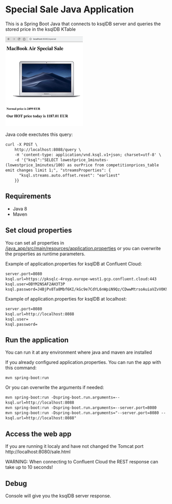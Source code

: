 # Special Sale Java Application 
This is a Spring Boot Java that connects to ksqlDB server and queries the stored price in the ksqlDB KTable 

![Application Screenshot](/java_app/specialSaleApp.png)

Java code exectutes this query:
```
curl -X POST \
    http://localhost:8088/query \
    -H 'content-type: application/vnd.ksql.v1+json; charset=utf-8' \
    -d '{"ksql":"SELECT lowestprice_1minutes-(lowestprice_1minutes/100) as ourPrice from competitionprices_table emit changes limit 1;", "streamsProperties": {
      "ksql.streams.auto.offset.reset": "earliest"
    }}
```

## Requirements
  * Java 8
  * Maven

## Set cloud properties
You can set all properties in [/java_app/src/main/resources/application.properties](/java_app/src/main/resources/application.properties) or you can overwrite the properties as runtime parameters.

Example of application.properties for ksqlDB at Confluent Cloud:
```
server.port=8080
ksql.url=https://pksqlc-4royp.europe-west1.gcp.confluent.cloud:443
ksql.user=OBYM2NSAF2AH3T3P
ksql.password=J4BjPv8Ta8Mbf6KI/kGc9e7CdYL6nWpiN9Qz/CDwwMtrsoAuiaVZvV0K90KfiPQ+
```

Example of application.properties for ksqlDB at localhost:
```
server.port=8080
ksql.url=http://localhost:8088
ksql.user=
ksql.password=
```

## Run the application
You can run it at any environment where java and maven are installed

If you already configured application.properties. You can run the app with this command:
```
mvn spring-boot:run
```

Or you can overwrite the arguments if needed:
```
mvn spring-boot:run -Dspring-boot.run.arguments=--ksql.url=http://localhost:8088
mvn spring-boot:run -Dspring-boot.run.arguments=--server.port=8080
mvn spring-boot:run -Dspring-boot.run.arguments="--server.port=8080 --ksql.url=http://localhost:8088"
```

## Access the web app
If you are running it localy and have not changed the Tomcat port http://localhost:8080/sale.html

WARNING: When connecting to Confluent Cloud the REST response can take up to 10 seconds!

## Debug
Console will give you the ksqlDB server response.

